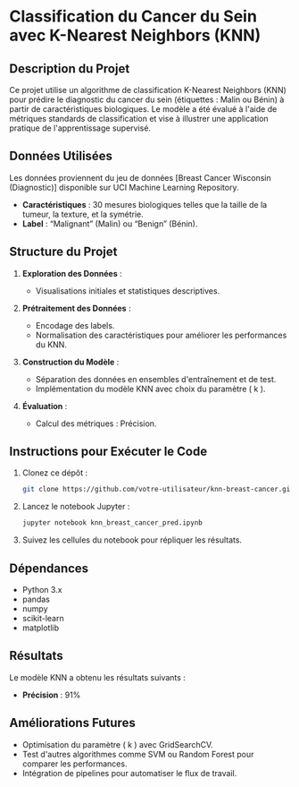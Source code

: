 
# Classification du Cancer du Sein avec K-Nearest Neighbors (KNN)

## Description du Projet

Ce projet utilise un algorithme de classification K-Nearest Neighbors (KNN) pour prédire le diagnostic du cancer du sein (étiquettes : Malin ou Bénin) à partir de caractéristiques biologiques. Le modèle a été évalué à l'aide de métriques standards de classification et vise à illustrer une application pratique de l'apprentissage supervisé.

## Données Utilisées

Les données proviennent du jeu de données [Breast Cancer Wisconsin (Diagnostic)] disponible sur UCI Machine Learning Repository.

- **Caractéristiques** : 30 mesures biologiques telles que la taille de la tumeur, la texture, et la symétrie.
- **Label** : “Malignant” (Malin) ou “Benign” (Bénin).

## Structure du Projet

1. **Exploration des Données** :
   - Visualisations initiales et statistiques descriptives.

2. **Prétraitement des Données** :
   - Encodage des labels.
   - Normalisation des caractéristiques pour améliorer les performances du KNN.

3. **Construction du Modèle** :
   - Séparation des données en ensembles d'entraînement et de test.
   - Implémentation du modèle KNN avec choix du paramètre \( k \).

4. **Évaluation** :
   - Calcul des métriques : Précision.

## Instructions pour Exécuter le Code

1. Clonez ce dépôt :
   ```bash
   git clone https://github.com/votre-utilisateur/knn-breast-cancer.git
   ```

2. Lancez le notebook Jupyter :
   ```bash
   jupyter notebook knn_breast_cancer_pred.ipynb
   ```
4. Suivez les cellules du notebook pour répliquer les résultats.

## Dépendances

- Python 3.x
- pandas
- numpy
- scikit-learn
- matplotlib

## Résultats

Le modèle KNN a obtenu les résultats suivants :
- **Précision** : 91%

## Améliorations Futures

- Optimisation du paramètre \( k \) avec GridSearchCV.
- Test d'autres algorithmes comme SVM ou Random Forest pour comparer les performances.
- Intégration de pipelines pour automatiser le flux de travail.
